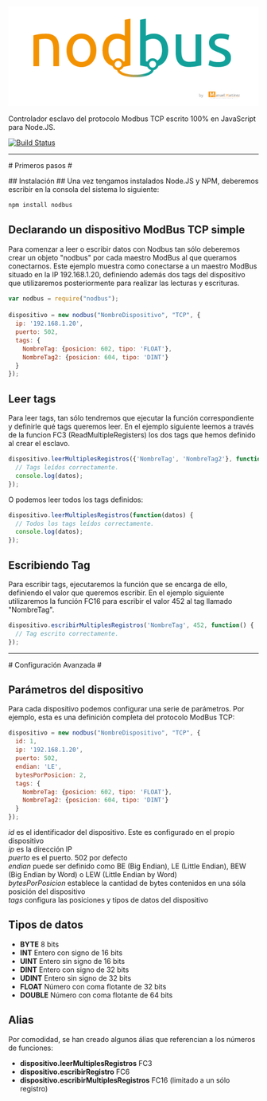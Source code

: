 ![nodbus logo](https://raw.githubusercontent.com/mmautomatizacion/nodbus/master/bin/logoNodBus.png)

Controlador esclavo del protocolo Modbus TCP escrito 100% en JavaScript para Node.JS.

[![Build Status](https://travis-ci.org/mmautomatizacion/nodbus.svg?branch=master)](https://travis-ci.org/mmautomatizacion/nodbus)

---------------------


# Primeros pasos #

## Instalación ##
Una vez tengamos instalados Node.JS y NPM, deberemos escribir en la consola del sistema lo siguiente:

```bash
npm install nodbus
```



## Declarando un dispositivo ModBus TCP simple ##
Para comenzar a leer o escribir datos con Nodbus tan sólo deberemos crear un objeto "nodbus" por cada maestro ModBus al que queramos conectarnos. Este ejemplo muestra como conectarse a un maestro ModBus situado en la IP 192.168.1.20, definiendo además dos tags del dispositivo que utilizaremos posteriormente para realizar las lecturas y escrituras.

```js
var nodbus = require("nodbus");

dispositivo = new nodbus("NombreDispositivo", "TCP", {
  ip: '192.168.1.20',
  puerto: 502,
  tags: {
    NombreTag: {posicion: 602, tipo: 'FLOAT'},
    NombreTag2: {posicion: 604, tipo: 'DINT'}
  }
});
```

## Leer tags ##
Para leer tags, tan sólo tendremos que ejecutar la función correspondiente y definirle qué tags queremos leer. En el ejemplo siguiente leemos a través de la funcion FC3 (ReadMultipleRegisters) los dos tags que hemos definido al crear el esclavo.

```js
dispositivo.leerMultiplesRegistros({'NombreTag', 'NombreTag2'}, function(datos) {
  // Tags leídos correctamente.
  console.log(datos);
});
```

O podemos leer todos los tags definidos:
```js
dispositivo.leerMultiplesRegistros(function(datos) {
  // Todos los tags leídos correctamente.
  console.log(datos);
});
```


## Escribiendo Tag ##
Para escribir tags, ejecutaremos la función que se encarga de ello, definiendo el valor que queremos escribir. En el ejemplo siguiente utilizaremos la función FC16 para escribir el valor 452 al tag llamado "NombreTag".

```js
dispositivo.escribirMultiplesRegistros('NombreTag', 452, function() {
  // Tag escrito correctamente.
});
```

---------------------

# Configuración Avanzada #

## Parámetros del dispositivo ##
Para cada dispositivo podemos configurar una serie de parámetros. Por ejemplo, esta es una definición completa del protocolo ModBus TCP:

```js
dispositivo = new nodbus("NombreDispositivo", "TCP", {
  id: 1,
  ip: '192.168.1.20',
  puerto: 502,
  endian: 'LE',
  bytesPorPosicion: 2,
  tags: {
    NombreTag: {posicion: 602, tipo: 'FLOAT'},
    NombreTag2: {posicion: 604, tipo: 'DINT'}
  }
});
```

*id* es el identificador del dispositivo. Este es configurado en el propio dispositivo  
*ip* es la dirección IP  
*puerto* es el puerto. 502 por defecto  
*endian* puede ser definido como BE (Big Endian), LE (Little Endian), BEW (Big Endian by Word) o LEW (Little Endian by Word)  
*bytesPorPosicion* establece la cantidad de bytes contenidos en una sóla posición del dispositivo  
*tags* configura las posiciones y tipos de datos del dispositivo  

## Tipos de datos ##
- **BYTE** 8 bits
- **INT** Entero con signo de 16 bits
- **UINT** Entero sin signo de 16 bits
- **DINT** Entero con signo de 32 bits
- **UDINT** Entero sin signo de 32 bits
- **FLOAT** Número con coma flotante de 32 bits
- **DOUBLE** Número con coma flotante de 64 bits

## Alias ##
Por comodidad, se han creado algunos álias que referencian a los números de funciones:
- **dispositivo.leerMultiplesRegistros** FC3
- **dispositivo.escribirRegistro** FC6
- **dispositivo.escribirMultiplesRegistros** FC16 (limitado a un sólo registro)